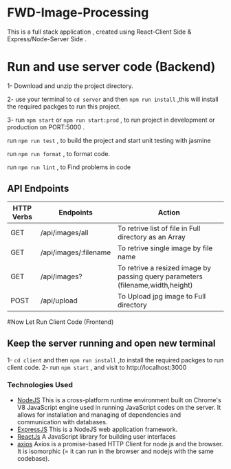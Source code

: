 # FWD-Image-Processing

This is a full stack application , created using React-Client Side & Express/Node-Server Side .



# Run and use server code (Backend)

1- Download and unzip the project directory.

2- use your terminal to `cd server` and then `npm run install` ,this will install the required packges to run this project.

3- run  `npm start` or `npm run start:prod` , to run project in development or production on PORT:5000 .

   run `npm run test` ,  to build the project and start unit testing with jasmine

   run `npm run format` , to format code.
   
   run `npm run lint` , to Find problems in code

## API Endpoints
| HTTP Verbs | Endpoints | Action |
| --- | --- | --- |
| GET | /api/images/all | To retrive list of file in Full directory as an Array |
| GET | /api/images/:filename | To retrive single image by file name |
| GET | /api/images? | To retrive a resized image by passing query parameters (filename,width,height) |
| POST | /api/upload | To Upload jpg image to Full directory |

#Now Let Run Client Code (Frontend)
## Keep the server running and open new terminal
1- `cd client` and then `npm run install` ,to install the required packges to run client code.
2- run `npm start` , and visit to http://localhost:3000

### Technologies Used
* [NodeJS](https://nodejs.org/) This is a cross-platform runtime environment built on Chrome's V8 JavaScript engine used in running JavaScript codes on the server. It allows for installation and managing of dependencies and communication with databases.
* [ExpressJS](https://www.expresjs.org/) This is a NodeJS web application framework.
* [ReactJs](https://reactjs.org/) A JavaScript library for building user interfaces
* [axios](https://axios-http.com/docs/intro/) Axios is a promise-based HTTP Client for node.js and the browser. It is isomorphic (= it can run in the browser and nodejs with the same codebase).
